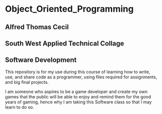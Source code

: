 # Object_Oriented_Programming

## Alfred Thomas Cecil
## South West Applied Technical Collage
## Software Development

This repository is for my use during this course of learning how to write, use, and share code as a programmer, using files required for assignments, and big final projects.

I am someone who aspires to be a game developer and create my own games that the public will be able to enjoy and remind them for the good years of gaming,
hence why I am taking this Software class so that I may learn to do so.
